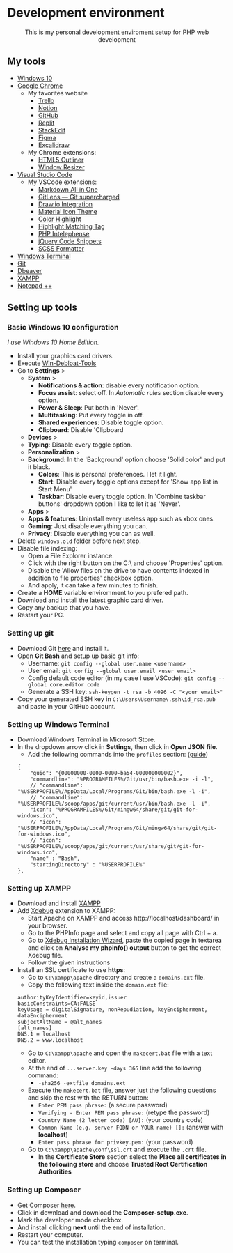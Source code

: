 # Development environment 

<p style="text-align: center">This is my personal development enviroment setup for PHP web development</p>

## My tools 
- [Windows 10](https://www.microsoft.com/pt-br/software-download/windows10)
- [Google Chrome](https://www.google.com/chrome/)
	- My favorites website 
		- [Trello](https://trello.com/pt-BR)
		- [Notion](https://www.notion.so/)
		- [GitHub](https://github.com/)
		- [Replit](https://replit.com/)
		- [StackEdit](https://stackedit.io/)
		- [Figma](https://www.figma.com/)
		- [Excalidraw](https://excalidraw.com/)
	- My Chrome extensions: 
		- [HTML5 Outliner](https://chrome.google.com/webstore/detail/html5-outliner/afoibpobokebhgfnknfndkgemglggomo)
		- [Window Resizer](https://chrome.google.com/webstore/detail/window-resizer/kkelicaakdanhinjdeammmilcgefonfh)
- [Visual Studio Code](https://code.visualstudio.com/)
    - My VSCode extensions: 
        - [Markdown All in One](https://marketplace.visualstudio.com/items?itemName=yzhang.markdown-all-in-one)
        - [GitLens — Git supercharged](https://marketplace.visualstudio.com/items?itemName=eamodio.gitlens)
        - [Draw.io Integration](https://marketplace.visualstudio.com/items?itemName=hediet.vscode-drawio)
        - [Material Icon Theme](https://marketplace.visualstudio.com/items?itemName=PKief.material-icon-theme)
        - [Color Highlight](https://marketplace.visualstudio.com/items?itemName=naumovs.color-highlight)
        - [Highlight Matching Tag](https://marketplace.visualstudio.com/items?itemName=vincaslt.highlight-matching-tag)
        - [PHP Intelephense](https://marketplace.visualstudio.com/items?itemName=bmewburn.vscode-intelephense-client)
        - [jQuery Code Snippets](https://marketplace.visualstudio.com/items?itemName=donjayamanne.jquerysnippets)
        - [SCSS Formatter](https://marketplace.visualstudio.com/items?itemName=sibiraj-s.vscode-scss-formatter)
- [Windows Terminal](https://apps.microsoft.com/store/detail/windows-terminal/9N0DX20HK701)
- [Git](https://git-scm.com/)
- [Dbeaver](https://dbeaver.io/download/)
- [XAMPP](https://www.apachefriends.org/download.html)
- [Notepad ++](https://notepad-plus-plus.org/)

## Setting up tools 
### Basic Windows 10 configuration
<em>I use Windows 10 Home Edition.</em>
- Install your graphics card drivers.
- Execute [Win-Debloat-Tools](https://github.com/LeDragoX/Win-Debloat-Tools)
- Go to **Settings** >
	- **System** >
		- **Notifications & action**: disable every notification option.
		- **Focus assist**: select off. In <em>Automatic rules</em> section disable every option.
		- **Power & Sleep**: Put both in 'Never'.
		- **Multitasking**: Put every toggle in off. 
		- **Shared experiences**: Disable toggle option.
		- **Clipboard**: Disable 'Clipboard 
	- **Devices** > 
    - **Typing**: Disable every toggle option.
	- **Personalization** >
  	- **Background**: In the 'Background' option choose 'Solid color' and put it black.
		- **Colors**: This is personal preferences. I let it light.
		- **Start**: Disable every toggle options except for 'Show app list in Start Menu'
		- **Taskbar**: Disable every toggle option. In 'Combine taskbar buttons' dropdown option I like to let it as 'Never'.
	- **Apps** >
    - **Apps & features**: Uninstall every useless app such as xbox ones.
	- **Gaming**: Just disable everything you can.
    - **Privacy**: Disable everything you can as well.
- Delete `windows.old` folder before next step.
- Disable file indexing:
	- Open a File Explorer instance.
    - Click with the right button on the C:\ and choose 'Properties' option.
    - Disable the 'Allow files on the drive to have contents indexed in addition to file properties' checkbox option.
    - And apply, it can take a few minutes to finish.
- Create a **HOME** variable enviromment to you prefered path.
- Download and install the latest graphic card driver.
- Copy any backup that you have.
- Restart your PC.

### Setting up git
- Download Git [here](https://git-scm.com/) and install it.
- Open **Git Bash** and setup up basic git info: 
	- Username: `git config --global user.name <username>`
	- User email: `git config --global user.email <user email>`
	- Config default code editor (in my case I use VSCode): `git config --global core.editor code`
	- Generate a SSH key: `ssh-keygen -t rsa -b 4096 -C "<your email>"`
- Copy your generated SSH key in `C:\Users\Username\.ssh\id_rsa.pub` and paste in your GitHub account.

### Setting up Windows Terminal
- Download Windows Terminal in Microsoft Store.
- In the dropdown arrow click in **Settings**, then click in **Open JSON file**.
	- Add the following commands into the `profiles` section: ([guide](https://stackoverflow.com/questions/56839307/adding-git-bash-to-the-new-windows-terminal))
	```
	{
		"guid": "{00000000-0000-0000-ba54-000000000002}",
		"commandline": "%PROGRAMFILES%/Git/usr/bin/bash.exe -i -l",
		// "commandline": "%USERPROFILE%/AppData/Local/Programs/Git/bin/bash.exe -l -i",
		// "commandline": "%USERPROFILE%/scoop/apps/git/current/usr/bin/bash.exe -l -i",
		"icon": "%PROGRAMFILES%/Git/mingw64/share/git/git-for-windows.ico",
		// "icon": "%USERPROFILE%/AppData/Local/Programs/Git/mingw64/share/git/git-for-windows.ico",
		// "icon": "%USERPROFILE%/scoop/apps/git/current/usr/share/git/git-for-windows.ico",
		"name" : "Bash",
		"startingDirectory" : "%USERPROFILE%"
	},
	```

### Setting up XAMPP
- Download and install [XAMPP](https://www.apachefriends.org/download.html)
- Add [Xdebug](https://xdebug.org/) extension to XAMPP:
	- Start Apache on XAMPP and access http://localhost/dashboard/ in your browser.
	- Go to the PHPInfo page and select and copy all page with Ctrl + a.
	- Go to [Xdebug Installation Wizard](https://xdebug.org/wizard), paste the copied page in textarea and click on **Analyse my phpinfo() output** button to get the correct Xdebug file.
	- Follow the given instructions
- Install an SSL certificate to use **https**:
	- Go to `C:\xampp\apache` directory and create a `domains.ext` file.
	- Copy the following text inside the `domain.ext` file:
    ```
	authorityKeyIdentifier=keyid,issuer  
	basicConstraints=CA:FALSE  
	keyUsage = digitalSignature, nonRepudiation, keyEncipherment, dataEncipherment  
	subjectAltName = @alt_names  
	[alt_names]  
	DNS.1 = localhost  
	DNS.2 = www.localhost
    ```
	- Go to `C:\xampp\apache` and open the `makecert.bat` file with a text editor.
	- At the end of `...server.key -days 365` line add the following command:
		- `-sha256 -extfile domains.ext`  
	- Execute the `makecert.bat` file, answer just the following questions and skip the rest with the RETURN button:
		- `Enter PEM pass phrase:` (a secure password)
		- `Verifying - Enter PEM pass phrase:` (retype the password)
		- `Country Name (2 letter code) [AU]:` (your country code)
		- `Common Name (e.g. server FQDN or YOUR name) []:` (answer with **localhost**)
		- `Enter pass phrase for privkey.pem:` (your password)
	- Go to `C:\xampp\apache\conf\ssl.crt` and execute the `.crt` file.
		- In the **Certificate Store** section select the **Place all certificates in the following store** and choose **Trusted Root Certification Authorities**

### Setting up Composer 
- Get Composer [here](https://getcomposer.org/).
- Click in download and download the **Composer-setup.exe**.
- Mark the developer mode checkbox. 
- And install clicking **next** until the end of installation.
- Restart your computer.
- You can test the installation typing `composer` on terminal.